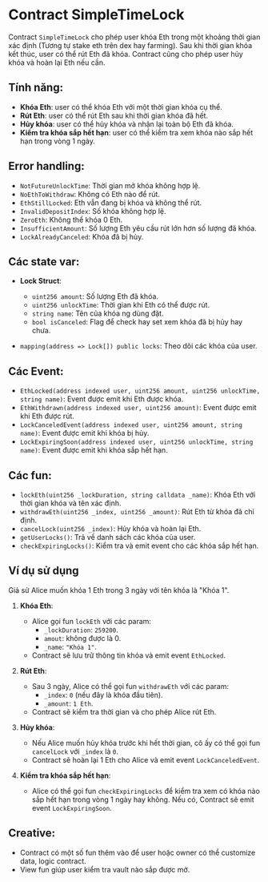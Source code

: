 # Contract SimpleTimeLock

Contract `SimpleTimeLock` cho phép user khóa Eth trong một khoảng thời gian xác định (Tương tự stake eth trên dex hay farming). Sau khi thời gian khóa kết thúc, user có thể rút Eth đã khóa. Contract cũng cho phép user hủy khóa và hoàn lại Eth nếu cần.

## Tính năng:
- **Khóa Eth**: user có thể khóa Eth với một thời gian khóa cụ thể.
- **Rút Eth**: user có thể rút Eth sau khi thời gian khóa đã hết.
- **Hủy khóa**: user có thể hủy khóa và nhận lại toàn bộ Eth đã khóa.
- **Kiểm tra khóa sắp hết hạn**: user có thể kiểm tra xem khóa nào sắp hết hạn trong vòng 1 ngày.

## Error handling:
- `NotFutureUnlockTime`: Thời gian mở khóa không hợp lệ.
- `NoEthToWithdraw`: Không có Eth nào để rút.
- `EthStillLocked`: Eth vẫn đang bị khóa và không thể rút.
- `InvalidDepositIndex`: Số khóa không hợp lệ.
- `ZeroEth`: Không thể khóa 0 Eth.
- `InsufficientAmount`: Số lượng Eth yêu cầu rút lớn hơn số lượng đã khóa.
- `LockAlreadyCanceled`: Khóa đã bị hủy.

## Các state var:
- **Lock Struct**:
  - `uint256 amount`: Số lượng Eth đã khóa.
  - `uint256 unlockTime`: Thời gian khi Eth có thể được rút.
  - `string name`: Tên của khóa ng dùng đặt.
  - `bool isCanceled`: Flag để check hay set xem khóa đã bị hủy hay chưa.

- `mapping(address => Lock[]) public locks`: Theo dõi các khóa của user.

## Các Event:
- `EthLocked(address indexed user, uint256 amount, uint256 unlockTime, string name)`: Event được emit khi Eth được khóa.
- `EthWithdrawn(address indexed user, uint256 amount)`: Event được emit khi Eth được rút.
- `LockCanceledEvent(address indexed user, uint256 amount, string name)`: Event được emit khi khóa bị hủy.
- `LockExpiringSoon(address indexed user, uint256 unlockTime, string name)`: Event được emit khi khóa sắp hết hạn.

## Các fun:
- `lockEth(uint256 _lockDuration, string calldata _name)`: Khóa Eth với thời gian khóa và tên xác định.
- `withdrawEth(uint256 _index, uint256 _amount)`: Rút Eth từ khóa đã chỉ định.
- `cancelLock(uint256 _index)`: Hủy khóa và hoàn lại Eth.
- `getUserLocks()`: Trả về danh sách các khóa của user.
- `checkExpiringLocks()`: Kiểm tra và emit event cho các khóa sắp hết hạn.

## Ví dụ sử dụng
Giả sử Alice muốn khóa 1 Eth trong 3 ngày với tên khóa là "Khóa 1".

1. **Khóa Eth**:
   - Alice gọi fun `lockEth` với các param:
     - `_lockDuration`: `259200`.
     - `amout`: không được là 0.
     - `_name`: `"Khóa 1"`.
   - Contract sẽ lưu trữ thông tin khóa và emit event `EthLocked`.

2. **Rút Eth**:
   - Sau 3 ngày, Alice có thể gọi fun `withdrawEth` với các param:
     - `_index`: `0` (nếu đây là khóa đầu tiên).
     - `_amount`: `1 Eth`.
   - Contract sẽ kiểm tra thời gian và cho phép Alice rút Eth.

3. **Hủy khóa**:
   - Nếu Alice muốn hủy khóa trước khi hết thời gian, cô ấy có thể gọi fun `cancelLock` với `_index` là `0`.
   - Contract sẽ hoàn lại 1 Eth cho Alice và emit event `LockCanceledEvent`.

4. **Kiểm tra khóa sắp hết hạn**:
   - Alice có thể gọi fun `checkExpiringLocks` để kiểm tra xem có khóa nào sắp hết hạn trong vòng 1 ngày hay không. Nếu có, Contract sẽ emit event `LockExpiringSoon`.

## Creative:

- Contract có một số fun thêm vào để user hoặc owner có thể customize data, logic contract.
- View fun giúp user kiểm tra vault nào sắp được mở.